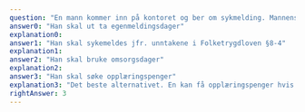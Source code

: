 ```yaml
---
question: "En mann kommer inn på kontoret og ber om sykmelding. Mannens 7 år gamle sønn har nylig fått påvist epilepsi og mannen må være borte fra jobb i forbindelse med at han skal på et todagerskurs for foreldre til barn med epilepsi på sykehuset. Hvordan håndteres hans ønske om sykemelding korrekt?"
answer0: "Han skal ut ta egenmeldingsdager"
explanation0:
answer1: "Han skal sykemeldes jfr. unntakene i Folketrygdloven §8-4"
explanation1:
answer2: "Han skal bruke omsorgsdager"
explanation2:
answer3: "Han skal søke opplæringspenger"
explanation3: "Det beste alternativet. En kan få opplæringspenger hvis en må være borte fra jobb mens en deltar i nødvendig opplæring fordi ens barn har en funksjonshemning eller langvarig sykdom. I Folketrygdloven §8-4 listes unntakene fra kravet om arbeidsuførhet som klart skyldes nedsatt funksjon grunnet egen sykdom eller skade. Opplæring av far inngår ikke i disse unntakene, og stønaden med opplæringspenger er ment for en problemstilling som dette."
rightAnswer: 3
---
```

